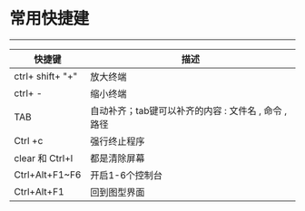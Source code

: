 # 常用快捷建 
---
| 快捷键 | 描述 |    
| --- |  --- | 
|ctrl+ shift+ "+"  |  放大终端
|ctrl+ -  |     缩小终端
|TAB      |    自动补齐；tab键可以补齐的内容  : 文件名 , 命令 , 路径
|Ctrl +c    |  强行终止程序
|clear 和 Ctrl+l  |        都是清除屏幕
|Ctrl+Alt+F1~F6   |   开启1-6个控制台
|Ctrl+Alt+F1      |     回到图型界面
